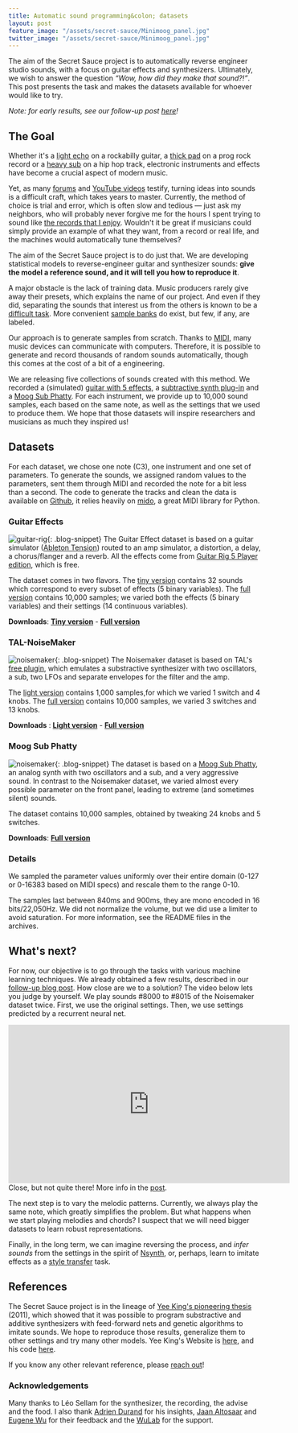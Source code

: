 ```yaml
---
title: Automatic sound programming&colon; datasets
layout: post
feature_image: "/assets/secret-sauce/Minimoog_panel.jpg"
twitter_image: "/assets/secret-sauce/Minimoog_panel.jpg"
---
```


The aim of the Secret Sauce project is to automatically reverse engineer studio sounds, with a focus on guitar effects and synthesizers. Ultimately, we wish to answer the question <i><q>Wow, how did they make that sound?!</q></i>.
This post presents the task and makes the datasets available for whoever would like to try.

<!-- more -->


*Note: for early results, see our follow-up post <a href="{{ site.baseurl }}{% post_url 2018-01-13-Secret-Sauce-First-Results %}">here</a>!*


## The Goal

Whether it's a <a href="https://www.youtube.com/watch?v=fWm3mm6CdIQ">light echo</a> on a rockabilly guitar, a <a href="https://www.youtube.com/watch?v=4w8pbGz7E8c">thick pad</a> on a prog rock record or a <a href="https://www.youtube.com/watch?v=meXPbvp3ldg">heavy sub</a> on a hip hop track, electronic instruments and effects have become a crucial aspect of modern music.

Yet, as many <a href="https://www.soundonsound.com/forum/viewforum.php?f=23">forums</a> and <a href="https://www.youtube.com/watch?v=atvtBE6t48M">YouTube videos</a> testify, turning ideas into sounds is a difficult craft, which takes years to master. Currently, the method of choice is trial and error, which is often slow and tedious &mdash; just ask my neighbors, who will probably never forgive me for the hours I spent trying to sound like <a href="https://www.youtube.com/watch?v=UbkqE4fpvdI">the records that I enjoy</a>. Wouldn't it be great if musicians could simply provide an example of what they want, from a record or real life, and the machines would automatically tune themselves?

The aim of the Secret Sauce project is to do just that.  We are developing statistical models to reverse-engineer guitar and synthesizer sounds: **give the model a reference sound, and it will tell you how to reproduce it**.

A major obstacle is the lack of training data. Music producers rarely give away their presets, which explains the name of our project. And even if they did, separating the sounds that interest us from the others is known to be a <a href="https://en.wikipedia.org/wiki/Source_separation">difficult task</a>. More convenient <a href="http://www.musicradar.com/news/tech/sampleradar-976-free-classic-synth-samples-225241">sample banks</a> do exist, but few, if any, are labeled.

Our approach is to generate samples from scratch. Thanks to <a href="https://en.wikipedia.org/wiki/MIDI">MIDI</a>, many music devices can communicate with computers. Therefore, it is possible to generate and record thousands of random sounds automatically, though this comes at the cost of a bit of a engineering.

We are releasing five collections of sounds created with this method. We recorded a (simulated) <a href="https://www.native-instruments.com/en/products/komplete/guitar/guitar-rig-5-player/download/">guitar with 5 effects</a>, a <a href="https://tal-software.com/products/tal-noisemaker">subtractive synth plug-in</a> and a <a href="https://www.moogmusic.com/products/phattys/sub-phatty">Moog Sub Phatty</a>. For each instrument, we provide up to 10,000 sound samples, each based on the same note, as well as the settings that we used to produce them. We hope that those datasets will inspire researchers and musicians as much they inspired us!




## Datasets

For each dataset, we chose one note (C3), one instrument and one set of parameters. To generate the sounds, we assigned random values to the parameters, sent them through MIDI and recorded the note for a bit less than a second. The code to generate the tracks and clean the data is available on <a href="https://github.com/tsellam/secret-sauce/">Github</a>, it relies heavily on <a href="https://github.com/olemb/mido">mido</a>, a great MIDI library for Python.




### Guitar Effects
![guitar-rig](/assets/secret-sauce/guitar-rig.jpg){: .blog-snippet}
The Guitar Effect dataset is based on a guitar simulator (<a href="https://www.ableton.com/en/packs/tension/">Ableton Tension</a>) routed to an amp simulator, a distortion, a delay, a chorus/flanger and a reverb. All the effects come from <a href="https://www.native-instruments.com/en/products/komplete/guitar/guitar-rig-5-player/">Guitar Rig 5 Player edition</a>, which is free.

The dataset comes in two flavors. The <a href="https://drive.google.com/open?id=1QL4HLUNds6rm3T0XlWFWy3V_5DKy-yTy">tiny version</a> contains 32 sounds which correspond to every subset of effects (5 binary variables). The <a href="https://drive.google.com/file/d/1b-0anGE1csjUBiTLR1Ji6dOv53IswOQv/view?usp=sharing">full version</a> contains 10,000 samples; we varied both the effects (5 binary variables) and their settings (14 continuous variables).

**Downloads**:
 <a href="https://drive.google.com/open?id=1QL4HLUNds6rm3T0XlWFWy3V_5DKy-yTy">**Tiny version**</a> -
 <a href="https://drive.google.com/file/d/1b-0anGE1csjUBiTLR1Ji6dOv53IswOQv">**Full version**</a>


### TAL-NoiseMaker
![noisemaker](/assets/secret-sauce/noisemaker.png){: .blog-snippet} The Noisemaker dataset is based on TAL's <a href="https://tal-software.com/products/tal-noisemaker">free plugin</a>, which emulates a substractive synthesizer with two oscillators, a sub, two LFOs and separate envelopes for the filter and the amp.

The <a href="https://drive.google.com/file/d/18Q6q9jKayFjwJ-gC84opHz1LSozHSeNi/view?usp=sharing">light version</a> contains 1,000 samples,for which we varied 1 switch and 4 knobs. The <a href="https://drive.google.com/open?id=1-QRmDChzf9MLsgOvUe4HemVqslPlH5ET">full version</a> contains 10,000 samples, we varied 3 switches and 13 knobs.

**Downloads** : <a href="https://drive.google.com/file/d/18Q6q9jKayFjwJ-gC84opHz1LSozHSeNi">**Light version**</a> - <a href="https://drive.google.com/open?id=1-QRmDChzf9MLsgOvUe4HemVqslPlH5ET">**Full version**</a>



### Moog Sub Phatty
![noisemaker](/assets/secret-sauce/moog-sub-phatty.jpg){: .blog-snippet} The dataset is based on a <a href="https://www.moogmusic.com/products/phattys/sub-phatty">Moog Sub Phatty</a>, an analog synth with two oscillators and a sub, and a very aggressive sound. In contrast to the Noisemaker dataset, we varied almost every possible parameter on the front panel, leading to extreme (and sometimes silent) sounds.

The dataset contains 10,000 samples, obtained by tweaking 24 knobs and 5 switches.

**Downloads**: <a href="https://drive.google.com/file/d/1ZIcsoY0Cr8mUcBB8UqfjMRH1_weewUA0">**Full version**</a>

### Details
We sampled the parameter values uniformly over their entire domain (0-127 or 0-16383 based on MIDI specs) and rescale them to the range 0-10.

The samples last between 840ms and 900ms, they are mono encoded in 16 bits/22,050Hz. We did not normalize the volume, but we did use a limiter to avoid saturation. For more information, see the README files in the archives.


## What's next?

For now, our objective is to go through the tasks with various machine learning techniques. We already obtained a few results, described in our <a href="{{ site.baseurl }}{% post_url 2018-01-13-Secret-Sauce-First-Results %}">follow-up blog post</a>. How close are we to a solution? The video below lets you judge by yourself. We play sounds #8000 to #8015 of the Noisemaker dataset twice. First, we use the original settings. Then, we use settings predicted by a recurrent neural net.
<iframe width="560" height="315" src="https://www.youtube.com/embed/YLJU9CkSgTs" frameborder="0" allow="autoplay; encrypted-media" allowfullscreen></iframe>
Close, but not quite there! More info in the <a href="{{ site.baseurl }}{% post_url 2018-01-13-Secret-Sauce-First-Results %}">post</a>.

The next step is to vary the melodic patterns. Currently, we always play the same note, which greatly simplifies the problem. But what happens when we start playing melodies and chords? I suspect that we will need bigger datasets to learn robust representations.

Finally, in the long term, we can imagine reversing the process, and <i>infer sounds</i> from the settings in the spirit of <a href="https://magenta.tensorflow.org/nsynth">Nsynth</a>, or, perhaps, learn to imitate effects as a <a href="http://ieeexplore.ieee.org/abstract/document/7780634/">style transfer</a> task.



## References
The Secret Sauce project is in the lineage of <a href="http://www.yeeking.net/matthew_yee-king_dphil_thesis_2011.pdf">Yee King's pioneering thesis</a> (2011), which showed that it was possible to program substractive and additive synthesizers with feed-forward nets and genetic algorithms to imitate sounds. We hope to reproduce those results, generalize them to other settings and try many other models. Yee King's Website is <a href="http://www.yeeking.net/">here</a>, and his code <a href="https://github.com/yeeking/dx7-programmer">here</a>.

If you know any other relevant reference, please <a href="mailto:thibault.sellam@gmail.com">reach out</a>!

### Acknowledgements
Many thanks to Léo Sellam for the synthesizer, the recording, the advise and the food. I also thank <a href="https://bonvoyageorganisation.com/">Adrien Durand</a> for his insights, <a href="https://jaan.io/">Jaan Altosaar</a> and <a href="http://eugenewu.net/">Eugene Wu</a> for their feedback and the <a href="https://cudbg.github.io/lab/">WuLab</a> for the support.
